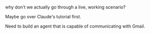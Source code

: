 why don't we actually go through a live, working scenario?

Maybe go over Claude's tutorial first.

Need to build an agent that is capable of communicating with Gmail.

